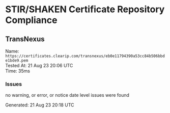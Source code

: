 # STIR/SHAKEN Certificate Repository Compliance

## TransNexus

Name: `https://certificates.clearip.com/transnexus/eb0e11794390a53cc84b506bbde1bde9.pem`\
Tested At: 21 Aug 23 20:06 UTC\
Time: 35ms

### Issues

no warning, or error, or notice date level issues were found

Generated: 21 Aug 23 20:18 UTC